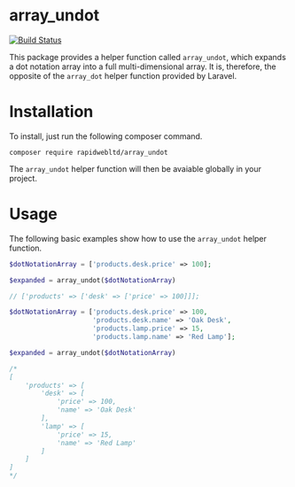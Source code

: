 # array_undot

[![Build Status](https://travis-ci.org/rapidwebltd/array_undot.svg?branch=master)](https://travis-ci.org/rapidwebltd/array_undot)

This package provides a helper function called `array_undot`, which expands a dot notation array into a full multi-dimensional array. 
It is, therefore, the opposite of the `array_dot` helper function provided by Laravel.

# Installation

To install, just run the following composer command.

```
composer require rapidwebltd/array_undot
```

The `array_undot` helper function will then be avaiable globally in your project.

# Usage

The following basic examples show how to use the `array_undot` helper function.

```php
$dotNotationArray = ['products.desk.price' => 100];

$expanded = array_undot($dotNotationArray)

// ['products' => ['desk' => ['price' => 100]]];
```

```php
$dotNotationArray = ['products.desk.price' => 100, 
                     'products.desk.name' => 'Oak Desk',
                     'products.lamp.price' => 15,
                     'products.lamp.name' => 'Red Lamp'];

$expanded = array_undot($dotNotationArray)

/*
[
    'products' => [
        'desk' => [
            'price' => 100,
            'name' => 'Oak Desk'
        ],
        'lamp' => [
            'price' => 15,
            'name' => 'Red Lamp'
        ]
    ]
]
*/

```